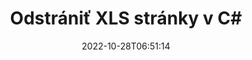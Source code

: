 ---
############################# Static ############################
layout: "auto-gen-merger"
date: 2022-10-28T06:51:14
draft: false
otherformats: ods odt one otp ott pdf pps ppsx ppt pptx rtf tex vdx vsdm vsdx vssm

############################# Head ############################
head_title: "Odstrániť XLS stránky v C#"
head_description: "Odstráňte alebo odstráňte jednu stránku alebo kolekciu stránok zo súboru XLS v C# obrátením poradia stránok pomocou rozhrania API na zlúčenie dokumentov."

############################# Header ############################
title: "Odstrániť XLS stránky v C#"
description: "Odstráňte XLS stránky pomocou niekoľkých riadkov kódu .NET."
bg_image: "https://cms.admin.containerize.com/templates/aspose/App_Themes/V3/images/bg/header1.png"
bg_overlay: false
button:
    enable: true
    icon: "fas fa-arrow-down"
    label: "Stiahnite si bezplatnú skúšobnú verziu"
    link: "https://downloads.groupdocs.com/merger/net"

############################# SubMenu ############################
submenu:
    enable: true

    left:
        img_alt: "GroupDocs.Merger for .NET"
        image: "https://cms.admin.containerize.com/templates/groupdocs/images/product-logos/90x90-noborder/groupdocs-merger-net.png"
        product: "GroupDocs.Merger"
        platform: ".NET"

    middle:
        button:

            # button loop
            - link: "https://apireference.groupdocs.com/merger/net"
              text: "Referencia API"

            # button loop
            - link: "https://github.com/groupdocs-merger"
              text: "Príklady kódov"

            # button loop
            - link: "https://products.groupdocs.app/merger/family"
              text: "Živé ukážky"

            # button loop
            - link: "https://purchase.groupdocs.com/pricing/merger/net"
              text: "Stanovenie cien"

    right:
        link_download: "https://downloads.groupdocs.com/merger"
        link_learn: "https://docs.groupdocs.com/merger/net"
        link_buy: "https://purchase.groupdocs.com"

############################# About ############################
about:
    enable: true
    title: "O GroupDocs.Merger for .NET API"
    content: |
        [GroupDocs.Merger for .NET](/sk/merger/net/) ponúka jednoduché riešenie na bezpečné zlúčenie a rozdelenie medzi širokou škálou formátov dokumentov vrátane PDF, Microsoft Office (Word, Excel, PowerPoint , OneNote), OpenDocument, HTML, obrázky a mnoho ďalších v aplikáciách .NET. Pridaním iba niekoľkých riadkov kódu vykonajte niekoľko operácií s dokumentom, ako je presunutie, odstránenie, otočenie, výmena, extrahovanie alebo zmena orientácie strán v dokumentoch. Rozhranie API na zlučovanie dokumentov tiež podporuje zobrazenie náhľadu stránok dokumentu ako obrázka na analýzu štruktúry dokumentu, formátovania a obsahu na stránke.
        
        GroupDocs.Merger API je správnou voľbou pre podnikové riešenia, ktoré vyžadujú funkcie na odstraňovanie súborových stránok. Tieto rozhrania API sú dobre podporované na všetkých hlavných operačných systémoch a platformách vrátane .NET Framework, .NET Standard, .NET Core, Mono.

############################# Steps ############################
steps:
    enable: true
    title_left: "Odstrániť XLS stránky súboru v .NET"
    content_left: |
        [GroupDocs.Merger for .NET](/sk/merger/net/) uľahčuje vývojárom C# odstrániť jednu alebo viacero konkrétnych stránok v rámci XLS súbor vykonaním niekoľkých jednoduchých krokov.
        
        * Inicializujte **RemoveOptions** s číslami strán, ktoré chcete odstrániť.
        * Vytvorte novú inštanciu **Merger** a zadajte cestu zdrojového dokumentu ako parameter konštruktora.
        * Zavolajte na **RemovePages** a odovzdajte objekt **RemoveOptions**.
        * Zavolajte na **Save** a zadajte cestu k súboru na uloženie výsledného dokumentu.

    title_right: "Požiadavky na systém"
    content_right: |
        Rozhrania API GroupDocs.Merger for .NET sú podporované na všetkých hlavných platformách a operačných systémoch. Pred spustením nižšie uvedeného kódu sa uistite, že máte vo svojom systéme nainštalované nasledujúce predpoklady.

        * Operačné systémy: Microsoft Windows, Linux, MacOS
        * Vývojové prostredia: Visual Studio, Xamarin, MonoDevelop
        * Rámce: .NET Framework, .NET Standard, .NET Core, Mono
        * Stiahnite si najnovšiu verziu GroupDocs.Merger for .NET z [NuGet](https://www.nuget.org/packages/groupdocs.merger)
         
    code: |
     {{% merger/additional-styles %}}
     {{< merger/code-merger title="Ako odstrániť stránky súboru XLS pomocou vzorového kódu C#">}}

        ```csharp    
        // Odstráňte stránky súboru XLS pomocou rozhrania GroupDocs.Merger API
        // Inicializujte triedu RemoveOptions s vybratými číslami strán
        RemoveOptions removeOptions = new RemoveOptions(new int[] { 3, 6 });

        // Okamžité zlúčenie so vstupným dokumentom XLS
        using (Merger merger = new Merger("input.xls"))
          {
            // Zavolajte metódu RemovePages a odovzdajte jej objekt RemoveOptions
            merger.RemovePages(removeOptions);
    
            // Zavolajte metódu Uložiť a zadajte požadovanú cestu k súboru na uloženie výstupného dokumentu
            merger.Save("output.xls");
          }
        ```
     {{< /merger/code-merger >}}

############################# Demos ############################
demos:
    enable: true
    title: "Živé ukážky – odstránenie XLS stránok online"
    content: |
       Odstráňte stránky súboru XLS hneď teraz na webovej lokalite [GroupDocs.Merger Live Demos](https://products.groupdocs.app/splitter/remove-pages/xls).
       Živá ukážka má nasledujúce výhody.
        
############################# About Formats ############################
about_formats:
    enable: true

############################# More Formats ############################
more_formats:
    enable: true
    title: "Odstrániť strany z iných formátov dokumentov"
    content: |
        API na zlúčenie a rozdelenie dokumentov .NET pre formáty súborov a obrázky. Odstráňte niektoré z populárnych formátov súborov, ako je uvedené nižšie.

############################# Back to top ###############################
back_to_top:
    enable: true
---